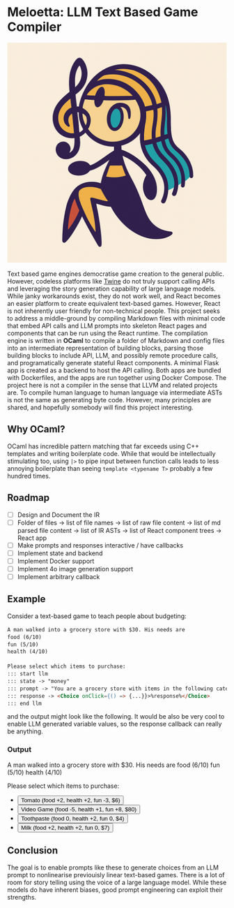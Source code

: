 # Meloetta: LLM Text Based Game Compiler

![image](icon.png)

Text based game engines democratise game creation to the general public. However, codeless platforms like [Twine](https://twinery.org) do not truly support calling APIs and leveraging the story generation capability of large language models. While janky workarounds exist, they do not work well, and React becomes an easier platform to create equivalent text-based games. However, React is not inherently user friendly for non-technical people. This project seeks to address a middle-ground by compiling Markdown files with minimal code that embed API calls and LLM prompts into skeleton React pages and components that can be run using the React runtime. The compilation engine is written in **OCaml** to compile a folder of Markdown and config files into an intermediate representation of building blocks, parsing those building blocks to include API, LLM, and possibly remote procedure calls, and programatically generate stateful React components. A minimal Flask app is created as a backend to host the API calling. Both apps are bundled with Dockerfiles, and the apps are run together using Docker Compose. The project here is not a compiler in the sense that LLVM and related projects are. To compile human language to human language via intermediate ASTs is not the same as generating byte code. However, many principles are shared, and hopefully somebody will find this project interesting.

## Why OCaml?
OCaml has incredible pattern matching that far exceeds using C++ templates and writing boilerplate code. While that would be intellectually stimulating too, using `|>` to pipe input between function calls leads to less annoying boilerplate than seeing `template <typename T>` probably a few hundred times.

## Roadmap
- [ ] Design and Document the IR
- [ ] Folder of files -> list of file names -> list of raw file content -> list of md parsed file content -> list of IR ASTs -> list of React component trees -> React app
- [ ] Make prompts and responses interactive / have callbacks
- [ ] Implement state and backend
- [ ] Implement Docker support
- [ ] Implement 4o image generation support
- [ ] Implement arbitrary callback

## Example
Consider a text-based game to teach people about budgeting:
```md
A man walked into a grocery store with $30. His needs are
food (6/10)
fun (5/10)
health (4/10)

Please select which items to purchase:
::: start llm
::: state -> "money"
::: prompt -> "You are a grocery store with items in the following categories: food, fun, and health. Please provide a list of four items and their prices for an individual to purchase. Some must be more expensive than others. A patron should not be able to buy more than 3 items without exceeding their budget of %budget%."
::: response -> <Choice onClick={() => {...}}>%response%</Choice>
::: end llm
```
and the output might look like the following. It would be also be very cool to enable LLM generated variable values, so the response callback can really be anything.

### Output
A man walked into a grocery store with $30. His needs are
food (6/10)
fun (5/10)
health (4/10)

Please select which items to purchase:
- <button>Tomato (food +2, health +2, fun -3, $6)</button>
- <button>Video Game (food -5, health +1, fun +8, $80)</button>
- <button>Toothpaste (food 0, health +2, fun 0, $4)</button>
- <button>Milk (food +2, health +2, fun 0, $7)</button>

## Conclusion
The goal is to enable prompts like these to generate choices from an LLM prompt to nonlinearise previouisly linear text-based games. There is a lot of room for story telling using the voice of a large language model. While these models do have inherent biases, good prompt engineering can exploit their strengths.
